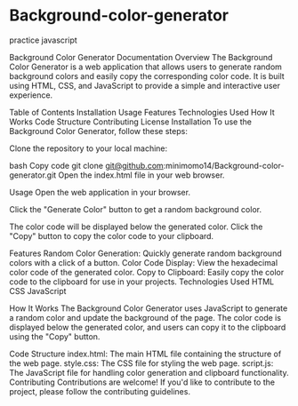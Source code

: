 # Background-color-generator
practice javascript

Background Color Generator Documentation
Overview
The Background Color Generator is a web application that allows users to generate random background colors and easily copy the corresponding color code. 
It is built using HTML, CSS, and JavaScript to provide a simple and interactive user experience.

Table of Contents
Installation
Usage
Features
Technologies Used
How It Works
Code Structure
Contributing
License
Installation
To use the Background Color Generator, follow these steps:

Clone the repository to your local machine:

bash
Copy code
git clone git@github.com:minimomo14/Background-color-generator.git
Open the index.html file in your web browser.

Usage
Open the web application in your browser.

Click the "Generate Color" button to get a random background color.

The color code will be displayed below the generated color. Click the "Copy" button to copy the color code to your clipboard.

Features
Random Color Generation: Quickly generate random background colors with a click of a button.
Color Code Display: View the hexadecimal color code of the generated color.
Copy to Clipboard: Easily copy the color code to the clipboard for use in your projects.
Technologies Used
HTML
CSS
JavaScript

How It Works
The Background Color Generator uses JavaScript to generate a random color and update the background of the page. The color code is displayed below the generated color, and users can copy it to the clipboard using the "Copy" button.

Code Structure
index.html: The main HTML file containing the structure of the web page.
style.css: The CSS file for styling the web page.
script.js: The JavaScript file for handling color generation and clipboard functionality.
Contributing
Contributions are welcome! If you'd like to contribute to the project, please follow the contributing guidelines.
